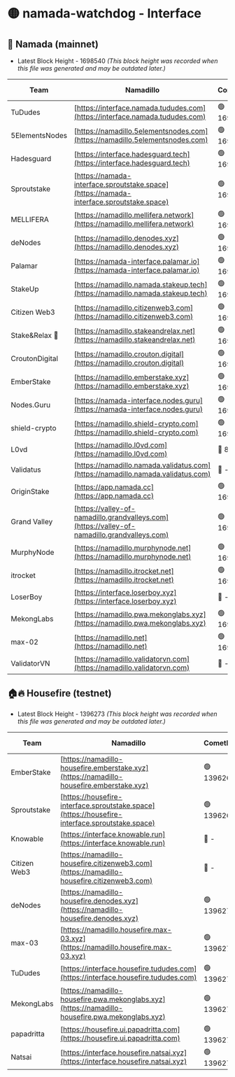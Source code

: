 # 🟡 namada-watchdog - Interface

## 🚀 Namada (mainnet)
- Latest Block Height - 1698540 *(This block height was recorded when this file was generated and may be outdated later.)*

| Team | Namadillo | CometBFT | Indexer | MASP Indexer |
|-|-|-|-|-|
| TuDudes | [https://interface.namada.tududes.com](https://interface.namada.tududes.com) | 🟢 1698521 | 🟢 1698521 | 🟢 1698521 |
| 5ElementsNodes | [https://namadillo.5elementsnodes.com](https://namadillo.5elementsnodes.com) | 🟢 1698521 | 🟢 1698521 | 🟢 1698521 |
| Hadesguard | [https://interface.hadesguard.tech](https://interface.hadesguard.tech) | 🟢 1698522 | 🟢 1698522 | 🟢 1698522 |
| Sproutstake | [https://namada-interface.sproutstake.space](https://namada-interface.sproutstake.space) | 🟢 1698523 | 🟢 1698522 | 🟢 1698522 |
| MELLIFERA | [https://namadillo.mellifera.network](https://namadillo.mellifera.network) | 🟢 1698523 | 🟢 1698523 | 🟢 1698523 |
| deNodes | [https://namadillo.denodes.xyz](https://namadillo.denodes.xyz) | 🟢 1698524 | 🟢 1698524 | 🟢 1698524 |
| Palamar | [https://namada-interface.palamar.io](https://namada-interface.palamar.io) | 🟢 1698524 | 🟢 1698524 | 🟢 1698524 |
| StakeUp | [https://namadillo.namada.stakeup.tech](https://namadillo.namada.stakeup.tech) | 🟢 1698525 | 🟢 1698525 | 🟢 1698525 |
| Citizen Web3 | [https://namadillo.citizenweb3.com](https://namadillo.citizenweb3.com) | 🟢 1698525 | 🟢 1698525 | 🟢 1698525 |
| Stake&Relax 🦥 | [https://namadillo.stakeandrelax.net](https://namadillo.stakeandrelax.net) | 🟢 1698526 | 🟢 1698526 | 🟢 1698526 |
| CroutonDigital | [https://namadillo.crouton.digital](https://namadillo.crouton.digital) | 🟢 1698527 | 🔴 1338918 | 🟢 1698527 |
| EmberStake | [https://namadillo.emberstake.xyz](https://namadillo.emberstake.xyz) | 🟢 1698527 | 🟢 1698527 | 🟢 1698527 |
| Nodes.Guru | [https://namada-interface.nodes.guru](https://namada-interface.nodes.guru) | 🟢 1698528 | 🟢 1698528 | 🟢 1698528 |
| shield-crypto | [https://namadillo.shield-crypto.com](https://namadillo.shield-crypto.com) | 🟢 1698528 | 🟢 1698528 | 🟢 1698528 |
| L0vd | [https://namadillo.l0vd.com](https://namadillo.l0vd.com) | 🔴 894059 | 🔴 1354089 | 🔴 894059 |
| Validatus | [https://namadillo.namada.validatus.com](https://namadillo.namada.validatus.com) | 🔴 - | 🔴 - | 🔴 - |
| OriginStake | [https://app.namada.cc](https://app.namada.cc) | 🟢 1698537 | 🟢 1698536 | 🟢 1698536 |
| Grand Valley | [https://valley-of-namadillo.grandvalleys.com](https://valley-of-namadillo.grandvalleys.com) | 🟢 1698537 | 🟢 1698536 | 🟢 1698537 |
| MurphyNode | [https://namadillo.murphynode.net](https://namadillo.murphynode.net) | 🟢 1698537 | 🟢 1698537 | 🔴 - |
| itrocket | [https://namadillo.itrocket.net](https://namadillo.itrocket.net) | 🟢 1698538 | 🟢 1698538 | 🔴 1687505 |
| LoserBoy | [https://interface.loserboy.xyz](https://interface.loserboy.xyz) | 🔴 - | 🔴 - | 🔴 - |
| MekongLabs | [https://namadillo.pwa.mekonglabs.xyz](https://namadillo.pwa.mekonglabs.xyz) | 🟢 1698540 | 🟢 1698540 | 🟢 1698539 |
| max-02 | [https://namadillo.net](https://namadillo.net) | 🟢 1698540 | 🟢 1698540 | 🟢 1698540 |
| ValidatorVN | [https://namadillo.validatorvn.com](https://namadillo.validatorvn.com) | 🔴 - | 🔴 - | 🔴 - |

## 🏠🔥 Housefire (testnet)
- Latest Block Height - 1396273 *(This block height was recorded when this file was generated and may be outdated later.)*

| Team | Namadillo | CometBFT | Indexer | MASP Indexer |
|-|-|-|-|-|
| EmberStake | [https://namadillo-housefire.emberstake.xyz](https://namadillo-housefire.emberstake.xyz) | 🟢 1396264 | 🟢 1396264 | 🔴 - |
| Sproutstake | [https://housefire-interface.sproutstake.space](https://housefire-interface.sproutstake.space) | 🟢 1396266 | 🟢 1396266 | 🟢 1396266 |
| Knowable | [https://interface.knowable.run](https://interface.knowable.run) | 🔴 - | 🔴 - | 🔴 - |
| Citizen Web3 | [https://namadillo-housefire.citizenweb3.com](https://namadillo-housefire.citizenweb3.com) | 🔴 - | 🔴 - | 🔴 - |
| deNodes | [https://namadillo-housefire.denodes.xyz](https://namadillo-housefire.denodes.xyz) | 🟢 1396270 | 🟢 1396270 | 🟢 1396270 |
| max-03 | [https://namadillo.housefire.max-03.xyz](https://namadillo.housefire.max-03.xyz) | 🟢 1396270 | 🟢 1396270 | 🟢 1396270 |
| TuDudes | [https://interface.housefire.tududes.com](https://interface.housefire.tududes.com) | 🟢 1396271 | 🟢 1396271 | 🟢 1396271 |
| MekongLabs | [https://namadillo-housefire.pwa.mekonglabs.xyz](https://namadillo-housefire.pwa.mekonglabs.xyz) | 🟢 1396271 | 🟢 1396271 | 🔴 - |
| papadritta | [https://housefire.ui.papadritta.com](https://housefire.ui.papadritta.com) | 🟢 1396273 | 🟢 1396273 | 🟢 1396273 |
| Natsai | [https://interface.housefire.natsai.xyz](https://interface.housefire.natsai.xyz) | 🟢 1396273 | 🟢 1396273 | 🟢 1396273 |


